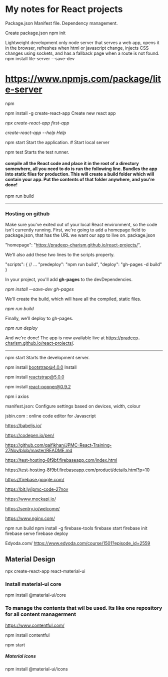 # My notes for React projects

Package.json
Manifest file. Dependency management.


Create package.json
npm init

Lightweight development only node server that serves a web app, opens it in the browser, refreshes when html or javascript change, injects CSS changes using sockets, and has a fallback page when a route is not found.
npm install lite-server --save-dev
# https://www.npmjs.com/package/lite-server

npm 

npm install -g create-react-app	Create new react app
 
_npx create-react-app first-app_

_create-react-app --help	Help_

npm start	Start the application. # Start local server

npm test	  Starts the test runner.

#### compile all the React code and place it in the root of a directory somewhere, all you need to do is run the following line. Bundles the app into static files for production. This will create a build folder which will contain your app. Put the contents of that folder anywhere, and you're done!
npm run build	

----

### Hosting on github
Make sure you've exited out of your local React environment, so the code isn't currently running. First, we're going to add a homepage field to package.json, that has the URL we want our app to live on.
package.json

"homepage": "https://pradeep-charism.github.io/react-projects/",

We'll also add these two lines to the scripts property.

"scripts": {
  // ...
  "predeploy": "npm run build",
  "deploy": "gh-pages -d build"
}

In your project, you'll add **gh-pages** to the devDependencies.

_npm install --save-dev gh-pages_

We'll create the build, which will have all the compiled, static files.

_npm run build_

Finally, we'll deploy to gh-pages.

_npm run deploy_

And we're done! The app is now available live at https://pradeep-charism.github.io/react-projects/.

----



npm start	Starts the development server.

npm install bootstrap@4.0.0	Install 

npm install reactstrap@5.0.0	

npm install react-popper@0.9.2	

npm i axios	

manifest.json: Configure settings based on devices, width, colour

jsbin.com : online code editor for Javascript

https://babeljs.io/

https://codepen.io/pen/

https://github.com/qaifikhan/JPMC-React-Training-27Nov/blob/master/README.md


https://test-hosting-8f9bf.firebaseapp.com/index.html

https://test-hosting-8f9bf.firebaseapp.com/product/details.html?p=10

https://firebase.google.com/

https://bit.ly/jpmc-code-27nov

https://www.mockapi.io/

https://sentry.io/welcome/

https://www.nginx.com/


npm run build
npm install -g firebase-tools
firebase start
firebase init
firebase serve
firebase deploy


Edyoda.com/
https://www.edyoda.com/course/1501?episode_id=2559



Material Design
---------------
npx create-react-app react-material-ui

### Install material-ui core
npm install @material-ui/core

### To manage the contents that wil be used. Its like one repository for all content managerment
https://www.contentful.com/

npm install contentful

npm start

##### Material icons
npm install @material-ui/icons

